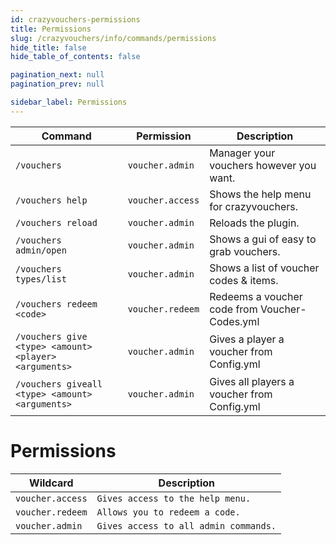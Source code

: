 ```yaml
---
id: crazyvouchers-permissions
title: Permissions
slug: /crazyvouchers/info/commands/permissions
hide_title: false
hide_table_of_contents: false

pagination_next: null
pagination_prev: null

sidebar_label: Permissions
---
```

Command|Permission|Description
---|---|---
`/vouchers`|`voucher.admin`|Manager your vouchers however you want.
`/vouchers help`|`voucher.access`|Shows the help menu for crazyvouchers.
`/vouchers reload`|`voucher.admin`|Reloads the plugin.
`/vouchers admin/open`|`voucher.admin`|Shows a gui of easy to grab vouchers.
`/vouchers types/list`|`voucher.admin`|Shows a list of voucher codes & items.
`/vouchers redeem <code>`|`voucher.redeem`|Redeems a voucher code from Voucher-Codes.yml
`/vouchers give <type> <amount> <player> <arguments>`|`voucher.admin`|Gives a player a voucher from Config.yml
`/vouchers giveall <type> <amount> <arguments>`|`voucher.admin`|Gives all players a voucher from Config.yml

# Permissions

Wildcard|Description
---|---
`voucher.access`|`Gives access to the help menu.`
`voucher.redeem`|`Allows you to redeem a code.`
`voucher.admin`|`Gives access to all admin commands.`